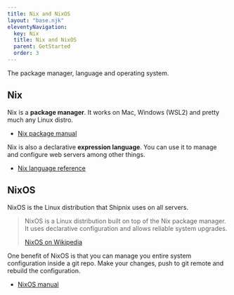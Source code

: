 ```yaml
---
title: Nix and NixOS
layout: "base.njk"
eleventyNavigation:
  key: Nix
  title: Nix and NixOS
  parent: GetStarted
  order: 3
---
```


The package manager, language and operating system.

## Nix

Nix is a **package manager**. It works on Mac, Windows (WSL2) and pretty much any Linux distro.

- [Nix package manual](https://NixOS.org/manual/nix/stable/)

Nix is also a declarative **expression language**. You can use it to manage and configure web servers among other things.

- [Nix language reference](https://nixos.org/manual/nix/stable/language/index.html)

## NixOS

NixOS is the Linux distribution that Shipnix uses on all servers.

<blockquote><p>NixOS is a Linux distribution built on top of the Nix package manager. It uses declarative configuration and allows reliable system upgrades.</p>
<a target="_blank" href="https://en.wikipedia.org/wiki/NixOS">NixOS on Wikipedia</a>
</blockquote>

One benefit of NixOS is that you can manage you entire system configuration inside a git repo. Make your changes, push to git remote and rebuild the configuration.

- [NixOS manual](https://NixOS.org/manual/NixOS/stable/)
